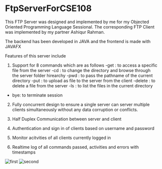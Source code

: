 # FtpServerForCSE108
This FTP Server was designed and implemented by me for my Objected Oriented Programming Language Sessional. The corresponding FTP Client was implemented by my partner Ashiqur Rahman.

The backend has been developed in JAVA and the frontend is made with JAVAFX

Features of this server include 

1) Support for 8 commands which are as follows
-get : to access a specific file from the server
-cd : to change the directory and browse through the server folder hirearchy
-pwd : to pass the pathname of the current directory
-put : to upload as file to the server from the client
-delete : to delete a file from the server
-ls : to list the files in the current directory
- bye: to terminate session 

2) Fully concurrent design to ensure a single server can server multiple clients simultaneously without any data corruption or conflicts.

3) Half Duplex Communication between server and client

4) Authentication and sign in of clients based on username and password

5) Monitor acitvities of all clients currently logged in

6) Realtime log of all commands passed, activities and errors with timestamps

![first](https://user-images.githubusercontent.com/29299547/46474023-a5fbcd80-c803-11e8-9486-21e7163cdfc7.png)
![second](https://user-images.githubusercontent.com/29299547/46474031-a7c59100-c803-11e8-9a6f-3b845a5e445e.png)
